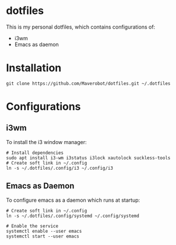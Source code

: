 # dotfiles
This is my personal dotfiles, which contains configurations of:
* i3wm
* Emacs as daemon

# Installation
```
git clone https://github.com/Maverobot/dotfiles.git ~/.dotfiles
```

# Configurations 
## i3wm
To install the i3 window manager:
```
# Install dependencies
sudo apt install i3-wm i3status i3lock xautolock suckless-tools
# Create soft link in ~/.config
ln -s ~/.dotfiles/.config/i3 ~/.config/i3
```

## Emacs as Daemon
To configure emacs as a daemon which runs at startup:
```
# Create soft link in ~/.config
ln -s ~/.dotfiles/.config/systemd ~/.config/systemd

# Enable the service
systemctl enable --user emacs
systemctl start --user emacs
```
